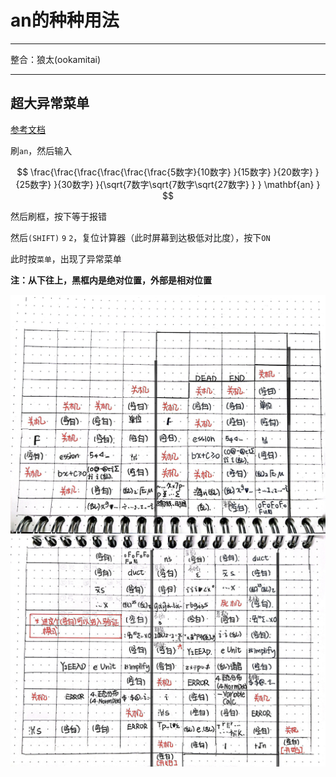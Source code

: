 # an的种种用法

--- 

整合：狼太(ookamitai)

---

## 超大异常菜单

[参考文档](http://tieba.baidu.com/p/8136027660)

刷`an`，然后输入

$$ \frac{\frac{\frac{\frac{\frac{\frac{5数字}{10数字} }{15数字} }{20数字} }{25数字} }{30数字} }{\sqrt{7数字\sqrt{7数字\sqrt{27数字} } } \mathbf{an} }  $$  

然后刷框，按下等于报错

然后`(SHIFT)` `9` `2`，复位计算器（此时屏幕到达极低对比度），按下`ON`

此时按`菜单`，出现了异常菜单

**注：从下往上，黑框内是绝对位置，外部是相对位置**

![MENU2](images/menu2.JPG)
![MENU1](images/menu1.JPG)